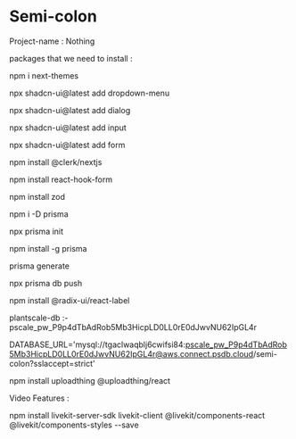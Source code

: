 # Semi-colon

Project-name : Nothing

packages that we need to install :

npm i next-themes

npx shadcn-ui@latest add dropdown-menu

npx shadcn-ui@latest add dialog

npx shadcn-ui@latest add input

npx shadcn-ui@latest add form

npm install @clerk/nextjs

npm install react-hook-form

npm install zod

npm i -D prisma

npx prisma init

npm install -g prisma

prisma generate

npx prisma db push

npm install @radix-ui/react-label

plantscale-db :- pscale_pw_P9p4dTbAdRob5Mb3HicpLD0LL0rE0dJwvNU62IpGL4r

DATABASE_URL='mysql://tgaclwaqblj6cwifsi84:pscale_pw_P9p4dTbAdRob5Mb3HicpLD0LL0rE0dJwvNU62IpGL4r@aws.connect.psdb.cloud/semi-colon?sslaccept=strict'


npm install uploadthing @uploadthing/react



Video Features :

npm install livekit-server-sdk livekit-client @livekit/components-react @livekit/components-styles --save

